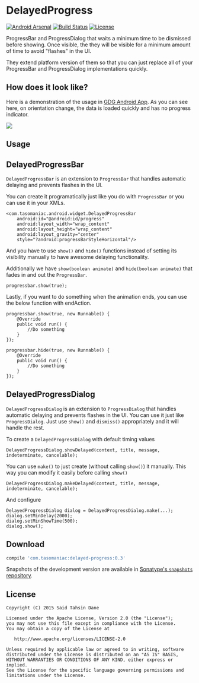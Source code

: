 DelayedProgress
============================

[![Android Arsenal](https://img.shields.io/badge/Android%20Arsenal-ContentLoadingProgressDialog-brightgreen.svg?style=flat)](http://android-arsenal.com/details/1/2117)
[![Build Status](https://travis-ci.org/tasomaniac/DelayedProgress.png?branch=master)](https://travis-ci.org/tasomaniac/DelayedProgress)
[![License](http://img.shields.io/:license-apache-blue.svg)](http://www.apache.org/licenses/LICENSE-2.0.html)

ProgressBar and ProgressDialog that waits a minimum time to be dismissed before showing.
Once visible, the they will be visible for a minimum amount of time to avoid "flashes" in the UI.

They extend platform version of them so that you can just replace all of your ProgressBar and ProgressDialog implementations quickly.

How does it look like?
----------------------

Here is a demonstration of the usage in [GDG Android App](https://github.com/gdg-x/frisbee/).
As you can see here, on orientation change, the data is loaded quickly and has no progress indicator.

![](https://cloud.githubusercontent.com/assets/763339/11843080/39e52c96-a410-11e5-81ea-f8c0ec623283.gif)

Usage
-----

DelayedProgressBar
------------------

`DelayedProgressBar` is an extension to `ProgressBar` that handles automatic delaying and prevents flashes in the UI.

You can create it programatically just like you do with `ProgressBar` or you can use it in your XMLs.

    <com.tasomaniac.android.widget.DelayedProgressBar
        android:id="@android:id/progress"
        android:layout_width="wrap_content"
        android:layout_height="wrap_content"
        android:layout_gravity="center"
        style="?android:progressBarStyleHorizontal"/>

And you have to use `show()` and `hide()` functions instead of setting its visibility manually to have awesome delaying functionality.

Additionally we have `show(boolean animate)` and `hide(boolean animate)` that fades in and out the `ProgressBar`.

    progressbar.show(true);

Lastly, if you want to do something when the animation ends, you can use the below function with endAction.

    progressbar.show(true, new Runnable() {
        @Override
        public void run() {
            //Do something
        }
    });

    progressbar.hide(true, new Runnable() {
        @Override
        public void run() {
            //Do something
        }
    });

DelayedProgressDialog
---------------------

`DelayedProgressDialog` is an extension to `ProgressDialog` that handles automatic delaying and prevents flashes in the UI.
You can use it just like `ProgressDialog`. Just use `show()` and `dismiss()` appropriately and it will handle the rest.

To create a `DelayedProgressDialog` with default timing values

    DelayedProgressDialog.showDelayed(context, title, message, indeterminate, cancelable);
    
You can use `make()` to just create (without calling `show()`) it manually. This way you can modify it easily before calling `show()`

    DelayedProgressDialog.makeDelayed(context, title, message, indeterminate, cancelable);
    
And configure

    DelayedProgressDialog dialog = DelayedProgressDialog.make(...);
    dialog.setMinDelay(2000);
    dialog.setMinShowTime(500);
    dialog.show();

Download
--------

```groovy
compile 'com.tasomaniac:delayed-progress:0.3'
```

Snapshots of the development version are available in [Sonatype's `snapshots` repository][snap].

License
-------

    Copyright (C) 2015 Said Tahsin Dane

    Licensed under the Apache License, Version 2.0 (the "License");
    you may not use this file except in compliance with the License.
    You may obtain a copy of the License at

       http://www.apache.org/licenses/LICENSE-2.0

    Unless required by applicable law or agreed to in writing, software
    distributed under the License is distributed on an "AS IS" BASIS,
    WITHOUT WARRANTIES OR CONDITIONS OF ANY KIND, either express or implied.
    See the License for the specific language governing permissions and
    limitations under the License.




 [snap]: https://oss.sonatype.org/content/repositories/snapshots/
